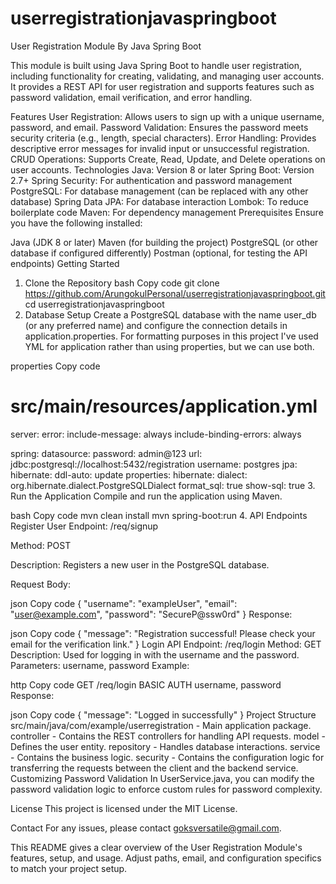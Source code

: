 # userregistrationjavaspringboot
User Registration Module By Java Spring Boot

This module is built using Java Spring Boot to handle user registration, including functionality for creating, validating, and managing user accounts. It provides a REST API for user registration and supports features such as password validation, email verification, and error handling.

Features
User Registration: Allows users to sign up with a unique username, password, and email.
Password Validation: Ensures the password meets security criteria (e.g., length, special characters).
Error Handling: Provides descriptive error messages for invalid input or unsuccessful registration.
CRUD Operations: Supports Create, Read, Update, and Delete operations on user accounts.
Technologies
Java: Version 8 or later
Spring Boot: Version 2.7+
Spring Security: For authentication and password management
PostgreSQL: For database management (can be replaced with any other database)
Spring Data JPA: For database interaction
Lombok: To reduce boilerplate code
Maven: For dependency management
Prerequisites
Ensure you have the following installed:

Java (JDK 8 or later)
Maven (for building the project)
PostgreSQL (or other database if configured differently)
Postman (optional, for testing the API endpoints)
Getting Started
1. Clone the Repository
bash
Copy code
git clone https://github.com/ArungokulPersonal/userregistrationjavaspringboot.git
cd userregistrationjavaspringboot
2. Database Setup
Create a PostgreSQL database with the name user_db (or any preferred name) and configure the connection details in application.properties. For formatting purposes in this project I've used YML for application rather than using properties, but we can use both.

properties
Copy code
# src/main/resources/application.yml
server:
  error:
    include-message: always
    include-binding-errors: always

spring:
  datasource:
    password: admin@123
    url: jdbc:postgresql://localhost:5432/registration
    username: postgres
  jpa:
    hibernate:
      ddl-auto: update
    properties:
      hibernate:
        dialect: org.hibernate.dialect.PostgreSQLDialect
        format_sql: true
    show-sql: true
3. Run the Application
Compile and run the application using Maven.

bash
Copy code
mvn clean install
mvn spring-boot:run
4. API Endpoints
Register User
Endpoint: /req/signup

Method: POST

Description: Registers a new user in the PostgreSQL database.

Request Body:

json
Copy code
{
  "username": "exampleUser",
  "email": "user@example.com",
  "password": "SecureP@ssw0rd"
}
Response:

json
Copy code
{
  "message": "Registration successful! Please check your email for the verification link."
}
Login API
Endpoint: /req/login
Method: GET
Description: Used for logging in with the username and the password.
Parameters: username, password
Example:

http
Copy code
GET /req/login
BASIC AUTH username, password
Response:

json
Copy code
{
  "message": "Logged in successfully"
}
Project Structure
src/main/java/com/example/userregistration - Main application package.
controller - Contains the REST controllers for handling API requests.
model - Defines the user entity.
repository - Handles database interactions.
service - Contains the business logic.
security - Contains the configuration logic for transferring the requests between the client and the backend service.
Customizing Password Validation
In UserService.java, you can modify the password validation logic to enforce custom rules for password complexity.

License
This project is licensed under the MIT License.

Contact
For any issues, please contact goksversatile@gmail.com.

This README gives a clear overview of the User Registration Module's features, setup, and usage. Adjust paths, email, and configuration specifics to match your project setup.